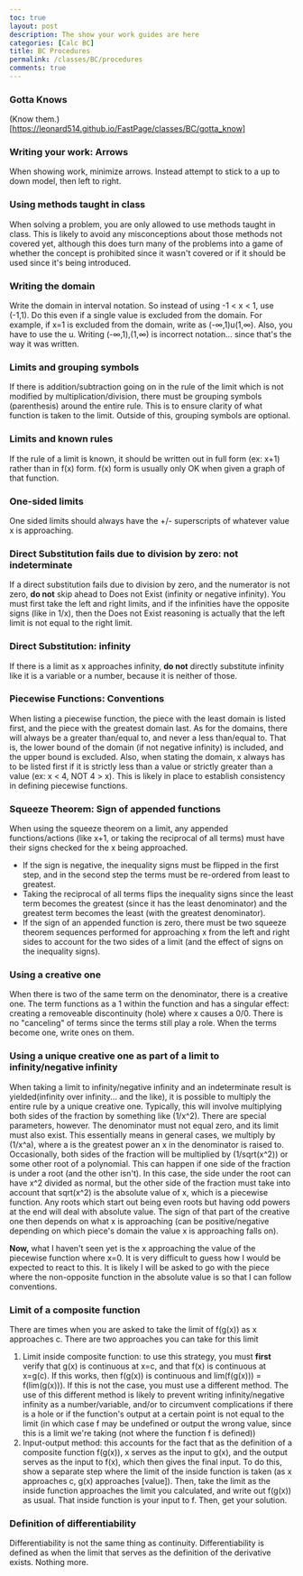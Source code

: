 ```yaml
---
toc: true
layout: post
description: The show your work guides are here
categories: [Calc BC]
title: BC Procedures
permalink: /classes/BC/procedures
comments: true
---
```


### Gotta Knows

(Know them.)[https://leonard514.github.io/FastPage/classes/BC/gotta_know]

### Writing your work: Arrows

When showing work, minimize arrows. Instead attempt to stick to a up to down model, then left to right.

### Using methods taught in class

When solving a problem, you are only allowed to use methods taught in class. This is likely to avoid any misconceptions about those methods not covered yet, although this does turn many of the problems into a game of whether the concept is prohibited since it wasn't covered or if it should be used since it's being introduced.

### Writing the domain

Write the domain in interval notation. So instead of using -1 < x < 1, use (-1,1). Do this even if a single value is excluded from the domain. For example, if x=1 is excluded from the domain, write as (-∞,1)u(1,∞). Also, you have to use the u. Writing (-∞,1),(1,∞) is incorrect notation... since that's the way it was written.

### Limits and grouping symbols

If there is addition/subtraction going on in the rule of the limit which is not modified by multiplication/division, there must be grouping symbols (parenthesis) around the entire rule. This is to ensure clarity of what function is taken to the limit. Outside of this, grouping symbols are optional.

### Limits and known rules

If the rule of a limit is known, it should be written out in full form (ex: x+1) rather than in f(x) form. f(x) form is usually only OK when given a graph of that function.

### One-sided limits

One sided limits should always have the +/- superscripts of whatever value x is approaching.

### Direct Substitution fails due to division by zero: not indeterminate

If a direct substitution fails due to division by zero, and the numerator is not zero, **do not** skip ahead to Does not Exist (infinity or negative infinity). You must first take the left and right limits, and if the infinities have the opposite signs (like in 1/x), then the Does not Exist reasoning is actually that the left limit is not equal to the right limit.

### Direct Substitution: infinity

If there is a limit as x approaches infinity, **do not** directly substitute infinity like it is a variable or a number, because it is neither of those.

### Piecewise Functions: Conventions

When listing a piecewise function, the piece with the least domain is listed first, and the piece with the greatest domain last. As for the domains, there will always be a greater than/equal to, and never a less than/equal to. That is, the lower bound of the domain (if not negative infinity) is included, and the upper bound is excluded. Also, when stating the domain, x always has to be listed first if it is strictly less than a value or strictly greater than a value (ex: x < 4, NOT 4 > x). This is likely in place to establish consistency in defining piecewise functions.

### Squeeze Theorem: Sign of appended functions

When using the squeeze theorem on a limit, any appended functions/actions (like x+1, or taking the reciprocal of all terms) must have their signs checked for the x being approached. 
- If the sign is negative, the inequality signs must be flipped in the first step, and in the second step the terms must be re-ordered from least to greatest. 
- Taking the reciprocal of all terms flips the inequality signs since the least term becomes the greatest (since it has the least denominator) and the greatest term becomes the least (with the greatest denominator).
- If the sign of an appended function is zero, there must be two squeeze theorem sequences performed for approaching x from the left and right sides to account for the two sides of a limit (and the effect of signs on the inequality signs).

### Using a creative one

When there is two of the same term on the denominator, there is a creative one. The term functions as a 1 within the function and has a singular effect: creating a removeable discontinuity (hole) where x causes a 0/0. There is no "canceling" of terms since the terms still play a role. When the terms become one, write ones on them.

### Using a unique creative one as part of a limit to infinity/negative infinity

When taking a limit to infinity/negative infinity and an indeterminate result is yielded(infinity over infinity... and the like), it is possible to multiply the entire rule by a unique creative one. Typically, this will involve multiplying both sides of the fraction by something like (1/x^2). There are special parameters, however. The denominator must not equal zero, and its limit must also exist. This essentially means in general cases, we multiply by (1/x^a), where a is the greatest power an x in the denominator is raised to. Occasionally, both sides of the fraction will be multiplied by (1/sqrt(x^2)) or some other root of a polynomial. This can happen if one side of the fraction is under a root (and the other isn't). In this case, the side under the root can have x^2 divided as normal, but the other side of the fraction must take into account that sqrt(x^2) is the absolute value of x, which is a piecewise function. Any roots which start out being even roots but having odd powers at the end will deal with absolute value. The sign of that part of the creative one then depends on what x is approaching (can be positive/negative depending on which piece's domain the value x is approaching falls on).

**Now,** what I haven't seen yet is the x approaching the value of the piecewise function where x=0. It is very difficult to guess how I would be expected to react to this. It is likely I will be asked to go with the piece where the non-opposite function in the absolute value is so that I can follow conventions.

### Limit of a composite function

There are times when you are asked to take the limit of f(g(x)) as x approaches c. There are two approaches you can take for this limit

1. Limit inside composite function: to use this strategy, you must **first** verify that g(x) is continuous at x=c, and that f(x) is continuous at x=g(c). If this works, then f(g(x)) is continuous and lim(f(g(x))) = f(lim(g(x))). If this is not the case, you must use a different method. The use of this different method is likely to prevent writing infinity/negative infinity as a number/variable, and/or to circumvent complications if there is a hole or if the function's output at a certain point is not equal to the limit (in which case f may be undefined or output the wrong value, since this is a limit we're taking (not where the function f is defined))
1. Input-output method: this accounts for the fact that as the definition of a composite function f(g(x)), x serves as the input to g(x), and the output serves as the input to f(x), which then gives the final input. To do this, show a separate step where the limit of the inside function is taken (as x approaches c, g(x) approaches [value]). Then, take the limit as the inside function approaches the limit you calculated, and write out f(g(x)) as usual. That inside function is your input to f. Then, get your solution.

### Definition of differentiability

Differentiability is not the same thing as continuity. Differentiability is defined as when the limit that serves as the definition of the derivative exists. Nothing more.